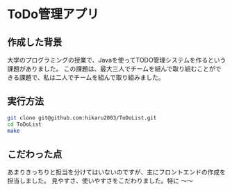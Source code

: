 # ToDo管理アプリ

## 作成した背景

大学のプログラミングの授業で、Javaを使ってTODO管理システムを作るという課題がありました。
この課題は、最大三人でチームを組んで取り組むことができる課題で、私は二人でチームを組んで取り組みました。

## 実行方法
```sh
git clone git@github.com:hikaru2003/ToDoList.git
cd ToDoList
make
```

## こだわった点

あまりきっちりと担当を分けてはいないのですが、主にフロントエンドの作成を担当しました。
見やすさ、使いやすさをこだわりました。特に 〜〜

